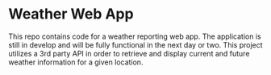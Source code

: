 # Weather Web App 

This repo contains code for a weather reporting web app. The application is still in develop and will be fully functional in the next day or two. This project utilizes a 3rd party API in order to retrieve and display current and future weather information for a given location. 
